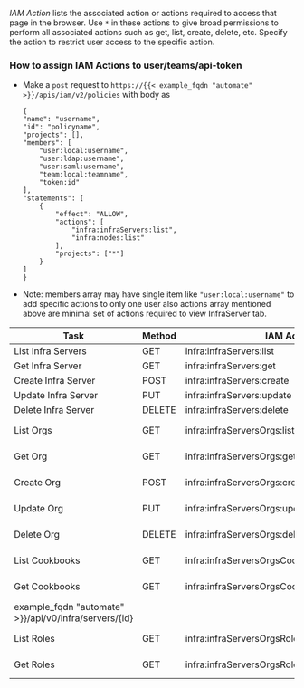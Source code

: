 *IAM Action* lists the associated action or actions required to access that page in the browser. 
Use `*` in these actions to give broad permissions to perform all associated actions such as get, list, create, delete, etc.
Specify the action to restrict user access to the specific action.

### How to assign IAM Actions to user/teams/api-token

 *  Make a `post` request to `https://{{< example_fqdn "automate" >}}/apis/iam/v2/policies`
    with body as 

    ```
    {
    "name": "username",
    "id": "policyname",
    "projects": [],
    "members": [
        "user:local:username",
        "user:ldap:username",
        "user:saml:username",
        "team:local:teamname",
        "token:id"
    ],
    "statements": [
        {
            "effect": "ALLOW",
            "actions": [
                "infra:infraServers:list",
                "infra:nodes:list"
            ],
            "projects": ["*"]
        }
    ]
    }
    ```

- Note: members array may have single item like `"user:local:username"` to add specific actions to only one user also actions array mentioned above are minimal set of actions required to view InfraServer tab.



| Task | Method     | IAM Action | API endpoint  | URL      |
| ------| ---------- | --------- | ------------- | --------- |
| List Infra Servers | GET | infra:infraServers:list | /api/v0/infra/servers | https://{{< example_fqdn "automate" >}}/api/v0/infra/servers |
| Get Infra Server | GET | infra:infraServers:get | /api/v0/infra/servers/{id} | https://{{< example_fqdn "automate" >}}/api/v0/infra/servers/{id} |
| Create Infra Server | POST | infra:infraServers:create | /api/v0/infra/servers | https://{{< example_fqdn "automate" >}}/api/v0/infra/servers |
| Update Infra Server | PUT | infra:infraServers:update | /api/v0/infra/servers/{id} | https://{{< example_fqdn "automate" >}}/api/v0/infra/servers/{id} |
| Delete Infra Server | DELETE | infra:infraServers:delete | /api/v0/infra/servers/{id} | https://{{< example_fqdn "automate" >}}/api/v0/infra/servers/{id} |
| List Orgs | GET | infra:infraServersOrgs:list | /api/v0/infra/servers/{server_id}/orgs | https://{{< example_fqdn "automate" >}}/api/v0/infra/servers/{server_id}/orgs |
| Get Org | GET | infra:infraServersOrgs:get | /api/v0/infra/servers/{server_id}/orgs/{id} | https://{{< example_fqdn "automate" >}}/api/v0/infra/servers/{server_id}/orgs/{id} |
| Create Org | POST | infra:infraServersOrgs:create,iam:projects:assign | /api/v0/infra/servers/{server_id}/orgs | https://{{< example_fqdn "automate" >}}/api/v0/infra/servers/{server_id}/orgs |
| Update Org | PUT | infra:infraServersOrgs:update | /api/v0/infra/servers/{server_id}/orgs/{id}  | https://{{< example_fqdn "automate" >}}/api/v0/infra/servers/{server_id}/orgs/{id} |
| Delete Org | DELETE | infra:infraServersOrgs:delete | /api/v0/infra/servers/{server_id}/orgs/{id} | https://{{< example_fqdn "automate" >}}/api/v0/infra/servers/{server_id}/orgs/{id} |
| List Cookbooks | GET | infra:infraServersOrgsCookbooks:list | /api/v0/infra/servers/{server_id}/orgs/{org_id}/cookbooks | https://{{< example_fqdn "automate" >}}/api/v0/infra/servers/{server_id}/orgs/{org_id}/cookbooks |
| Get Cookbooks | GET | infra:infraServersOrgsCookbooks:get | /api/v0/infra/servers/{server_id}/orgs/{org_id}/cookbooks/{name} | https://{{< example_fqdn "automate" >}}/api/v0/infra/servers/{server_id}/orgs/{org_id}/cookbooks/{name} |
example_fqdn "automate" >}}/api/v0/infra/servers/{id} |
| List Roles | GET | infra:infraServersOrgsRoles:list | /api/v0/infra/servers/{id}/orgs/{org_id}/roles | https://{{< example_fqdn "automate" >}}/api/v0/infra/servers/{id}/orgs/{org_id}/roles |
| Get Roles | GET | infra:infraServersOrgsRoles:get | /api/v0/infra/servers/{id}/orgs/{org_id}/roles/{name} | https://{{< example_fqdn "automate" >}}/api/v0/infra/servers/{id}/orgs/{org_id}/roles/{name} |

